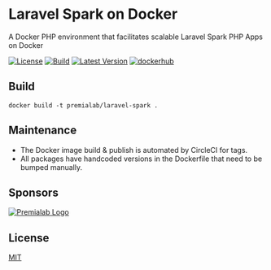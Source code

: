 # Laravel Spark on Docker

A Docker PHP environment that facilitates scalable Laravel Spark PHP Apps on Docker

[![License](https://img.shields.io/npm/l/enzyme.svg)](https://www.npmjs.com/package/enzyme) [![Build](https://img.shields.io/circleci/project/github/Premialab/laravel-spark.svg?logo=circleci)](https://circleci.com/gh/Premialab/laravel-spark) [![Latest Version](https://img.shields.io/github/tag-date/premialab/laravel-spark.svg?label=latest%20version&logo=github&logoColor=white)](https://github.com/Premialab/laravel-spark) [![dockerhub](https://img.shields.io/badge/image-laravel--spark-orange.svg?logo=docker)](https://cloud.docker.com/u/premialab/repository/docker/premialab/laravel-spark)

## Build

```
docker build -t premialab/laravel-spark .
```
## Maintenance 

- The Docker image build & publish is automated by CircleCI for tags.
- All packages have handcoded versions in the Dockerfile that need to be bumped manually.

## Sponsors
[![Premialab Logo](https://assets.premialab.com/logo_assets/Full%20Color%20-%20BG%20Blue-NANO.png)](https://premialab.com)

## License
[MIT](/LICENSE.md)